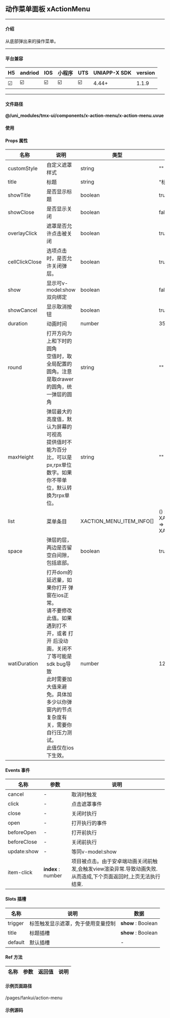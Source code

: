 
## 动作菜单面板 xActionMenu

***

#### 介绍

从底部弹出来的操作菜单。

***

#### 平台兼容

| H5 | andriod | IOS | 小程序 | UTS | UNIAPP-X SDK | version |
| --- | --- | --- | --- | --- | --- | --- |
| ☑ | ☑️ | ☑️ | ☑️ | ☑️ | 4.44+ | 1.1.9 |

***

#### 文件路径

**@/uni_modules/tmx-ui/components/x-action-menu/x-action-menu.uvue**

#### 使用

<x-action-menu></x-action-menu>

#### Props 属性

| 名称 | 说明 | 类型 | 默认值 |
| ------ | ---- | ---- | ---- |
| customStyle | 自定义遮罩样式 | string | "" |
| title | 标题 | string | "标题" |
| showTitle | 是否显示标题 | boolean | true |
| showClose | 是否显示关闭 | boolean | false |
| overlayClick | 遮罩是否允许点击被关闭 | boolean | true |
| cellClickClose | 选项点击时，是否允许关闭弹层。 | boolean | true |
| show | 显示可v-model:show双向绑定 | boolean | false |
| showCancel | 显示取消按钮 | boolean | true |
| duration | 动画时间 | number | 350 |
| round | 打开方向为上和下时的圆角<br>空值时，取全局配置的圆角。注意是取drawer的圆角，统一弹层的圆角 | string | "" |
| maxHeight | 弹层最大的高度值，默认为屏幕的可视高<br>提供值时不能为百分比，可以是px,rpx单位数字。如果你不带单位，默认转换为rpx单位。 | string | "" |
| list | 菜单条目 | XACTION_MENU_ITEM_INFO[] | () : XACTION_MENU_ITEM_INFO[] => [] as XACTION_MENU_ITEM_INFO[] |
| space | 弹层的层，两边是否留空白间隙，包括底部。 | boolean | true |
| watiDuration | 打开dom的延迟量，如果你打开 弹窗在ios正常。<br>请不要修改此值。如果遇到打不开，或者 打开 后没动画，关闭不了等可能是sdk bug导致 <br>此时需要加大值来避免。具体加多少以你弹窗内的节点复杂度有关，需要你自行压力测试。<br>此值仅在ios下生效。 | number | 120 |



#### Events 事件

| 名称 | 参数 | 说明 |
| ------ | ---- | ---- |
| cancel | - | 取消时触发 |
| click | - | 点击遮罩事件 |
| close | - | 关闭时执行 |
| open | - | 打开执行的事件 |
| beforeOpen | - | 打开前执行 |
| beforeClose | - | 关闭前执行 |
| update:show | - | 等同v-model:show |
| item-click | **index** : number | 项目被点击。由于安卓端动画关闭前触发,会触发view渲染异常.导致动画失败.从而造成,下个页面返回时,上页无法执行结束. |


#### Slots 插槽

| 名称 | 说明 | 数据 |
| ------ | ---- | ---- |
| trigger | 标签触发显示遮罩，免于使用变量控制 | **show** : Boolean<br> |
| title | 标题插槽 | **show** : Boolean<br> |
| default | 默认插槽 | - |


#### Ref 方法

| 名称 | 参数 | 返回值 | 说明 |
| ------ | ---- | ---- | ---- |


#### 示例页面路径

/pages/fankui/action-menu

#### 示例源码

<template>
	<!-- #ifdef MP-WEIXIN -->
	<page-meta :page-style="`background-color:${xThemeConfigBgColor}`">
		<navigation-bar :background-color="xThemeConfigNavBgColor" :front-color="xThemeConfigNavFontColor"></navigation-bar>
	</page-meta>
	<!-- #endif -->
	<view>
		<x-sheet>
			<x-text font-size="18" class=" text-weight-b mb-8">动作菜单 ActionMenu</x-text>
			<x-text color="#999999" >
				从底部弹出的菜单选项，自由度高。
			</x-text>
		</x-sheet>
		<x-sheet>
			<x-action-menu @item-click="itemclick" :list="list2" title="测试菜单">
				<template #trigger>
					<x-button :block="true">默认</x-button>
				</template>
			</x-action-menu>
		</x-sheet>
		<x-sheet>
			<x-action-menu :list="list">
				<template #trigger>
					<x-button :block="true">可以定义颜色显示</x-button>
				</template>
			</x-action-menu>
		</x-sheet>
	</view>
</template>

<script>
	import { XACTION_MENU_ITEM_INFO } from "@/uni_modules/tmx-ui/interface.uts"
	import { xStore } from "@/uni_modules/tmx-ui/index.uts"
	export default {
		data() {
			return {
				list:[
					{
						icon:"notification-line",
						text:"通知栏",
						id:"1"
					} as XACTION_MENU_ITEM_INFO,
					{
						icon:"notification-line",
						text:"我被禁用",
						id:"2",
						disabled:true
					} as XACTION_MENU_ITEM_INFO,
					{
						icon:"notification-line",
						text:"我修改了颜色",
						id:"3",
						iconColor:'red',
						fontColor:'red'
					} as XACTION_MENU_ITEM_INFO,
					{
						text:"我没有图标",
						id:"4"
					} as XACTION_MENU_ITEM_INFO
				] as XACTION_MENU_ITEM_INFO[],
				list2:[
					{
						text:"我是菜单栏",
						id:"1"
					} as XACTION_MENU_ITEM_INFO,
					{
						text:"我是菜单栏",
						id:"2",
					} as XACTION_MENU_ITEM_INFO,
					{
						text:"我是菜单栏",
						id:"3",
					} as XACTION_MENU_ITEM_INFO
				] as XACTION_MENU_ITEM_INFO[]
			};
		},
		onLoad(){
		},
		methods:{
			itemclick(index:number){
				console.log(index)
			}
		}
	}
</script>

<style lang="scss">

</style>

		
